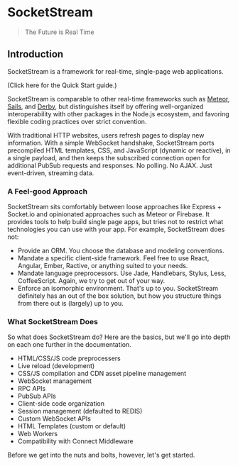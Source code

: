 # SocketStream

> The Future is Real Time

## Introduction

SocketStream is a framework for real-time, single-page web applications.

(Click here for the Quick Start guide.)

SocketStream is comparable to other real-time frameworks such as [Meteor](https://www.meteor.com/), [Sails](http://sailsjs.org/), and [Derby](http://derbyjs.com/), but distinguishes itself by offering well-organized interoperability with other packages in the Node.js ecosystem, and favoring flexible <!--TO COME: but well-documented--> coding practices over strict convention.

With traditional HTTP websites, users refresh pages to display new information. With a simple WebSocket handshake, SocketStream ports precompiled HTML templates, CSS, and JavaScript (dynamic or reactive), in a single payload, and then keeps the subscribed connection open for additional PubSub requests and responses. No polling. No AJAX. Just event-driven, streaming data.

### A Feel-good Approach

SocketStream sits comfortably between loose approaches like Express + Socket.io and opinionated approaches such as Meteor or Firebase. It provides tools to help build single page apps, but tries not to restrict what technologies you can use with your app. For example, SocketStream does not:

* Provide an ORM. You choose the database and modeling conventions.
* Mandate a specific client-side framework. Feel free to use React, Angular, Ember, Ractive, or anything suited to your needs.
* Mandate language preprocessors. Use Jade, Handlebars, Stylus, Less, CoffeeScript. Again, we try to get out of your way.
* Enforce an isomorphic environment. That's up to you. SocketStream definitely has an out of the box solution, but how you structure things from there out is (largely) up to you.

### What SocketStream Does

So what does SocketStream do? Here are the basics, but we'll go into depth on each one further in the documentation.

* HTML/CSS/JS code preprocessers
* Live reload (development)
* CSS/JS compilation and CDN asset pipeline management
* WebSocket management
* RPC APIs
* PubSub APIs
* Client-side code organization
* Session management (defaulted to REDIS)
* Custom WebSocket APIs
* HTML Templates (custom or default)
* Web Workers
* Compatibility with Connect Middleware

Before we get into the nuts and bolts, however, let's get started.
